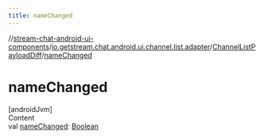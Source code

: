 ```yaml
---
title: nameChanged
---
```

//[stream-chat-android-ui-components](../../../index.md)/[io.getstream.chat.android.ui.channel.list.adapter](../index.md)/[ChannelListPayloadDiff](index.md)/[nameChanged](nameChanged.md)



# nameChanged  
[androidJvm]  
Content  
val [nameChanged](nameChanged.md): [Boolean](https://kotlinlang.org/api/latest/jvm/stdlib/kotlin/-boolean/index.html)  



